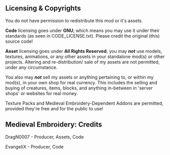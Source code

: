 ## Licensing & Copyrights

You do not have permission to redistribute this mod or it's assets.

**Code** licensing goes under **GNU**; which means you may use it under their standards (as seen in CODE_LICENSE.txt).
Please credit the original (this) source code!

**Asset** licensing goes under **All Rights Reserved**; 
you may ***not*** use models, textures, animations, or any other assets in your standalone mod(s) or other projects.
Altering and re-distribution/ sale of my assets are not permitted, under any circumstance.

You also may ***not*** sell my assets or anything pertaining to, or within my mod(s), in your own shop for real
currency. This includes the selling and buying of creatures, items, blocks, and anything in-between in 'server
shops' or websites for real money.

Texture Packs and Medieval Embroidery-Dependent Addons are permitted, provided they're free and for the public to use!


## Medieval Embroidery: Credits

DragN0007 - Producer, Assets, Code

EvangeliX - Producer, Code
